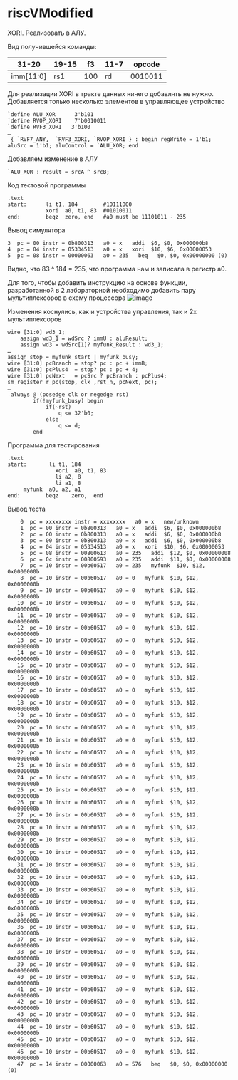 # riscVModified
XORI. Реализовать в АЛУ.

Вид получившейся команды:

|     31-20        |     19-15    |     f3     |     11-7    |     opcode     |
|------------------|--------------|------------|-------------|----------------|
|     imm[11:0]    |     rs1      |     100    |     rd      |     0010011    |

Для реализации XORI в тракте данных ничего добавлять не нужно. Добавляется только несколько элементов в управляющее устройство

    `define ALU_XOR      3'b101
    `define RVOP_XORI    7'b0010011
    `define RVF3_XORI   3'b100
    …
     { `RVF7_ANY,  `RVF3_XORI, `RVOP_XORI } : begin regWrite = 1'b1; aluSrc = 1'b1; aluControl = `ALU_XOR; end
 
Добавляем изменение в АЛУ

    `ALU_XOR : result = srcA ^ srcB;

Код тестовой программы

    .text
    start:      li t1, 184        #10111000   
                xori  a0, t1, 83  #01010011
    end:        beqz  zero, end   #a0 must be 11101011 - 235

Вывод симулятора

    3  pc = 00 instr = 0b800313   a0 = x   addi  $6, $0, 0x000000b8
    4  pc = 04 instr = 05334513   a0 = x   xori  $10, $6, 0x00000053
    5  pc = 08 instr = 00000063   a0 = 235   beq   $0, $0, 0x00000000 (0)

Видно, что 83 ^ 184 = 235, что программа нам и записала в регистр a0.


Для того, чтобы добавить инструкцию на основе функции, разработанной в 2 лабораторной необходимо добавить пару мультиплексоров в схему процессора
 ![image](https://github.com/Kurtlike/riscVModified/assets/43546532/59ee3f68-feb3-4eef-a2fe-fa9f4a9c1ec9)

Изменения коснулись, как и устройства управления, так и 2х мультиплексоров

    wire [31:0] wd3_1;
        assign wd3_1 = wdSrc ? immU : aluResult;
        assign wd3 = wdSrc[1]? myfunk_Result : wd3_1;
    …
    assign stop = myfunk_start | myfunk_busy;
    wire [31:0] pcBranch = stop? pc : pc + immB;
    wire [31:0] pcPlus4  = stop? pc : pc + 4;
    wire [31:0] pcNext   = pcSrc ? pcBranch : pcPlus4;
    sm_register r_pc(stop, clk ,rst_n, pcNext, pc);
    …
     always @ (posedge clk or negedge rst)
            if(!myfunk_busy) begin
                if(~rst)
                    q <= 32'b0;
                else
                    q <= d;
            end

Программа для тестирования 

    .text
    start:       li t1, 184
                   xori  a0, t1, 83
                   li a2, 8
                   li a1, 8
         myfunk  a0, a2, a1         
    end:        beqz    zero,  end


Вывод теста

        0  pc = xxxxxxxx instr = xxxxxxxx   a0 = x   new/unknown
        1  pc = 00 instr = 0b800313   a0 = x   addi  $6, $0, 0x000000b8
        2  pc = 00 instr = 0b800313   a0 = x   addi  $6, $0, 0x000000b8
        3  pc = 00 instr = 0b800313   a0 = x   addi  $6, $0, 0x000000b8
        4  pc = 04 instr = 05334513   a0 = x   xori  $10, $6, 0x00000053
        5  pc = 08 instr = 00800613   a0 = 235   addi  $12, $0, 0x00000008
        6  pc = 0c instr = 00800593   a0 = 235   addi  $11, $0, 0x00000008
        7  pc = 10 instr = 00b60517   a0 = 235   myfunk  $10, $12, 0x0000000b
        8  pc = 10 instr = 00b60517   a0 = 0   myfunk  $10, $12, 0x0000000b
        9  pc = 10 instr = 00b60517   a0 = 0   myfunk  $10, $12, 0x0000000b
       10  pc = 10 instr = 00b60517   a0 = 0   myfunk  $10, $12, 0x0000000b
       11  pc = 10 instr = 00b60517   a0 = 0   myfunk  $10, $12, 0x0000000b
       12  pc = 10 instr = 00b60517   a0 = 0   myfunk  $10, $12, 0x0000000b
       13  pc = 10 instr = 00b60517   a0 = 0   myfunk  $10, $12, 0x0000000b
       14  pc = 10 instr = 00b60517   a0 = 0   myfunk  $10, $12, 0x0000000b
       15  pc = 10 instr = 00b60517   a0 = 0   myfunk  $10, $12, 0x0000000b
       16  pc = 10 instr = 00b60517   a0 = 0   myfunk  $10, $12, 0x0000000b
       17  pc = 10 instr = 00b60517   a0 = 0   myfunk  $10, $12, 0x0000000b
       18  pc = 10 instr = 00b60517   a0 = 0   myfunk  $10, $12, 0x0000000b
       19  pc = 10 instr = 00b60517   a0 = 0   myfunk  $10, $12, 0x0000000b
       20  pc = 10 instr = 00b60517   a0 = 0   myfunk  $10, $12, 0x0000000b
       21  pc = 10 instr = 00b60517   a0 = 0   myfunk  $10, $12, 0x0000000b
       22  pc = 10 instr = 00b60517   a0 = 0   myfunk  $10, $12, 0x0000000b
       23  pc = 10 instr = 00b60517   a0 = 0   myfunk  $10, $12, 0x0000000b
       24  pc = 10 instr = 00b60517   a0 = 0   myfunk  $10, $12, 0x0000000b
       25  pc = 10 instr = 00b60517   a0 = 0   myfunk  $10, $12, 0x0000000b
       26  pc = 10 instr = 00b60517   a0 = 0   myfunk  $10, $12, 0x0000000b
       27  pc = 10 instr = 00b60517   a0 = 0   myfunk  $10, $12, 0x0000000b
       28  pc = 10 instr = 00b60517   a0 = 0   myfunk  $10, $12, 0x0000000b
       29  pc = 10 instr = 00b60517   a0 = 0   myfunk  $10, $12, 0x0000000b
       30  pc = 10 instr = 00b60517   a0 = 0   myfunk  $10, $12, 0x0000000b
       31  pc = 10 instr = 00b60517   a0 = 0   myfunk  $10, $12, 0x0000000b
       32  pc = 10 instr = 00b60517   a0 = 0   myfunk  $10, $12, 0x0000000b
       33  pc = 10 instr = 00b60517   a0 = 0   myfunk  $10, $12, 0x0000000b
       34  pc = 10 instr = 00b60517   a0 = 0   myfunk  $10, $12, 0x0000000b
       35  pc = 10 instr = 00b60517   a0 = 0   myfunk  $10, $12, 0x0000000b
       36  pc = 10 instr = 00b60517   a0 = 0   myfunk  $10, $12, 0x0000000b
       37  pc = 10 instr = 00b60517   a0 = 0   myfunk  $10, $12, 0x0000000b
       38  pc = 10 instr = 00b60517   a0 = 0   myfunk  $10, $12, 0x0000000b
       39  pc = 10 instr = 00b60517   a0 = 0   myfunk  $10, $12, 0x0000000b
       40  pc = 10 instr = 00b60517   a0 = 0   myfunk  $10, $12, 0x0000000b
       41  pc = 10 instr = 00b60517   a0 = 0   myfunk  $10, $12, 0x0000000b
       42  pc = 10 instr = 00b60517   a0 = 0   myfunk  $10, $12, 0x0000000b
       43  pc = 10 instr = 00b60517   a0 = 0   myfunk  $10, $12, 0x0000000b
       44  pc = 10 instr = 00b60517   a0 = 0   myfunk  $10, $12, 0x0000000b
       45  pc = 10 instr = 00b60517   a0 = 0   myfunk  $10, $12, 0x0000000b
       46  pc = 10 instr = 00b60517   a0 = 0   myfunk  $10, $12, 0x0000000b
       47  pc = 14 instr = 00000063   a0 = 576   beq   $0, $0, 0x00000000 (0)


